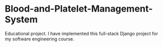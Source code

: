 # Blood-and-Platelet-Management-System
Educational project. I have implemented this full-stack Django project for my software engineering course.
